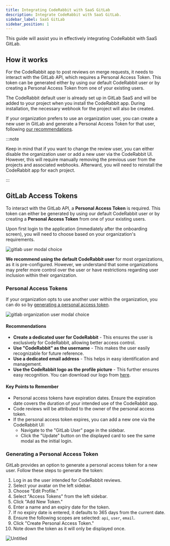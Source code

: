 ```yaml
---
title: Integrating CodeRabbit with SaaS GitLab
description: Integrate CodeRabbit with SaaS GitLab.
sidebar_label: SaaS GitLab
sidebar_position: 1
---
```


This guide will assist you in effectively integrating CodeRabbit with SaaS GitLab.

## How it works

For the CodeRabbit app to post reviews on merge requests, it needs to interact with the GitLab API, which requires a Personal Access Token. This token can be generated either by using our default CodeRabbit user or by creating a Personal Access Token from one of your existing users.

The CodeRabbit default user is already set up in GitLab SaaS and will be added to your project when you install the CodeRabbit app. During installation, the necessary webhook for the project will also be created.

If your organization prefers to use an organization user, you can create a new user in GitLab and generate a Personal Access Token for that user, following [our recommendations](#recommendations).

:::note

Keep in mind that if you want to change the review user, you can either disable the organization user or add a new user via the CodeRabbit UI. However, this will require manually removing the previous user from the projects and associated webhooks. Afterward, you will need to reinstall the CodeRabbit app for each project.

:::

## GitLab Access Tokens

To interact with the GitLab API, a **Personal Access Token** is required. This token can either be generated by using our default CodeRabbit user or by creating a **Personal Access Token** from one of your existing users.

Upon first login to the application (immediately after the onboarding screen), you will need to choose based on your organization's requirements.

![gitlab user modal choice](/img/integrations/gitlab_user_choice.png)

**We recommend using the default CodeRabbit user** for most organizations, as it is pre-configured. However, we understand that some organizations may prefer more control over the user or have restrictions regarding user inclusion within their organization.

### Personal Access Tokens

If your organization opts to use another user within the organization, you can do so by [generating a personal access token](#generating-a-personal-access-token).

![gitlab organization user modal choice](/img/integrations/gitlab_organization_user.png)

#### Recommendations

* **Create a dedicated user for CodeRabbit** - This ensures the user is exclusively for CodeRabbit, allowing better access control.
* **Use "CodeRabbit" as the username** - This makes the user easily recognizable for future reference.
* **Use a dedicated email address** - This helps in easy identification and management.
* **Use the CodeRabbit logo as the profile picture** - This further ensures easy recognition. You can download our logo from [here](/img/integrations/logo.svg "download").

#### Key Points to Remember

* Personal access tokens have expiration dates. Ensure the expiration date covers the duration of your intended use of the CodeRabbit app.
* Code reviews will be attributed to the owner of the personal access token.
* If the personal access token expires, you can add a new one via the CodeRabbit UI:
  * Navigate to the "GitLab User" page in the sidebar.
  * Click the "Update" button on the displayed card to see the same modal as the initial login.

### Generating a Personal Access Token

GitLab provides an option to generate a personal access token for a new user. Follow these steps to generate the token:

1. Log in as the user intended for CodeRabbit reviews.
2. Select your avatar on the left sidebar.
3. Choose "Edit Profile."
4. Select "Access Tokens" from the left sidebar.
5. Click "Add New Token."
6. Enter a name and an expiry date for the token.
7. If no expiry date is entered, it defaults to 365 days from the current date.
8. Ensure the following scopes are selected: `api`, `user`, `email`.
9. Click "Create Personal Access Token."
10. Note down the token as it will only be displayed once.

![Untitled](/img/integrations/admin-access-token.png)
